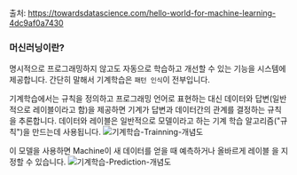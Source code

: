 출처: https://towardsdatascience.com/hello-world-for-machine-learning-4dc9af0a7430

### 머신러닝이란?
명시적으로 프로그래밍하지 않고도 자동으로 학습하고 개선할 수 있는 기능을 시스템에 제공합니다.
간단히 말해서 기계학습은 `패턴 인식`이 전부입니다.

기계학습에서는 규칙을 정의하고 프로그래밍 언어로 표현하는 대신 데이터와 답변(일반적으로 레이블이라고 함)을 제공하면 기계가 답변과 데이터간의 관계를 결정하는 규칙을 추론합니다.
데이터와 레이블은 일반적으로 모델이라고 하는 기계 학습 알고리즘("규칙")을 만드는데 사용됩니다.
![기계학습-Trainning-개념도](https://user-images.githubusercontent.com/12838683/195040453-9467494d-9347-4761-b352-b659533f010e.png)

이 모델을 사용하면 Machine이 새 데이터를 얻을 때 예측하거나 올바르게 레이블 을 지정할 수 있습니다.
![기계학습-Prediction-개념도](https://user-images.githubusercontent.com/12838683/195040809-eb9b5d0f-9c1b-4fcf-9506-dc0c05259314.png)
